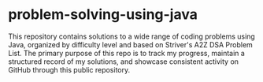 # problem-solving-using-java
This repository contains solutions to a wide range of coding problems using Java, organized by difficulty level and based on Striver's A2Z DSA Problem List.  The primary purpose of this repo is to track my progress, maintain a structured record of my solutions, and showcase consistent activity on GitHub through this public repository.
